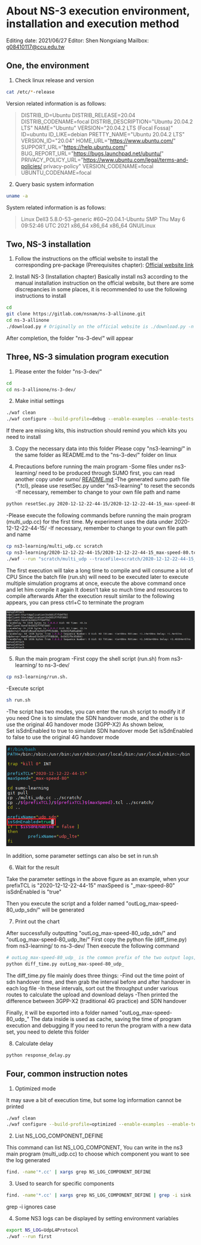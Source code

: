 # About NS-3 execution environment, installation and execution method

Editing date: 2021/06/27
Editor: Shen Nongxiang
Mailbox: g08410117@ccu.edu.tw

## One, the environment

1. Check linux release and version

``` bash
cat /etc/*-release
```

Version related information is as follows:
> DISTRIB_ID=Ubuntu
> DISTRIB_RELEASE=20.04
> DISTRIB_CODENAME=focal
> DISTRIB_DESCRIPTION="Ubuntu 20.04.2 LTS"
> NAME="Ubuntu"
> VERSION="20.04.2 LTS (Focal Fossa)"
> ID=ubuntu
> ID_LIKE=debian
> PRETTY_NAME="Ubuntu 20.04.2 LTS"
> VERSION_ID="20.04"
> HOME_URL="https://www.ubuntu.com/"
> SUPPORT_URL="https://help.ubuntu.com/"
> BUG_REPORT_URL="https://bugs.launchpad.net/ubuntu/"
> PRIVACY_POLICY_URL="https://www.ubuntu.com/legal/terms-and-policies/ privacy-policy"
> VERSION_CODENAME=focal
> UBUNTU_CODENAME=focal

2. Query basic system information

```bash
uname -a
```

System related information is as follows:
> Linux Dell3 5.8.0-53-generic #60~20.04.1-Ubuntu SMP Thu May 6 09:52:46 UTC 2021 x86_64 x86_64 x86_64 GNU/Linux

## Two, NS-3 installation

1. Follow the instructions on the official website to install the corresponding pre-package (Prerequisites chapter): [Official website link](https://www.nsnam.org/wiki/Installation#Installation)

2. Install NS-3 (Installation chapter)
Basically install ns3 according to the manual installation instruction on the official website, but there are some discrepancies in some places, it is recommended to use the following instructions to install

```bash
cd
git clone https://gitlab.com/nsnam/ns-3-allinone.git
cd ns-3-allinone
./download.py # Originally on the official website is ./download.py -n ns-3.30
```

After completion, the folder "ns-3-dev/" will appear

## Three, NS-3 simulation program execution

1. Please enter the folder "ns-3-dev/"

```bash
cd
cd ns-3-allinone/ns-3-dev/
```

2. Make initial settings

```bash
./waf clean
./waf configure --build-profile=debug --enable-examples --enable-tests
```

If there are missing kits, this instruction should remind you which kits you need to install

3. Copy the necessary data into this folder
Please copy "ns3-learning/" in the same folder as README.md to the "ns-3-dev/" folder on linux

4. Precautions before running the main program
-Some files under ns3-learning/ need to be produced through SUMO first, you can read another copy under sumo/ [README.md](../sumo/README.md)
-The generated sumo path file (\*.tcl), please use resetSec.py under "ns3-learning" to reset the seconds
-If necessary, remember to change to your own file path and name
```bash
python resetSec.py 2020-12-12-22-44-15/2020-12-12-22-44-15_max-speed-80.tcl
```
  
-Please execute the following commands before running the main program (multi_udp.cc) for the first time. My experiment uses the data under 2020-12-12-22-44-15/
-If necessary, remember to change to your own file path and name

```bash
cp ns3-learning/multi_udp.cc scratch
cp ns3-learning/2020-12-12-22-44-15/2020-12-12-22-44-15_max-speed-80.tcl scratch
./waf --run "scratch/multi_udp --traceFile=scratch/2020-12-12-22-44-15_max-speed-80.tcl --numberOfUes=5 --startUe=0 --endUe=4 - isSdnEnabled=true --isDownlink=true --isUplink=true --interAppInterval=1 --interPacketInterval=1000"
```

The first execution will take a long time to compile and will consume a lot of CPU
Since the batch file (run.sh) will need to be executed later to execute multiple simulation programs at once, execute the above command once and let him compile it again
It doesn’t take so much time and resources to compile afterwards
After the execution result similar to the following appears, you can press ctrl+C to terminate the program

![](image/intermediate_result.png)

5. Run the main program
-First copy the shell script (run.sh) from ns3-learning/ to ns-3-dev/

```bash
cp ns3-learning/run.sh.
```

-Execute script

```bash
sh run.sh
```

-The script has two modes, you can enter the run.sh script to modify it if you need
One is to simulate the SDN handover mode, and the other is to use the original 4G handover mode (3GPP-X2)
As shown below,  
Set isSdnEnabled to true to simulate SDN handover mode
Set isSdnEnabled to false to use the original 4G handover mode

![](image/sdn_mode.png)

In addition, some parameter settings can also be set in run.sh

6. Wait for the result

Take the parameter settings in the above figure as an example, when your
prefixTCL is "2020-12-12-22-44-15"
maxSpeed ​​is "_max-speed-80"
isSdnEnabled is "true"

Then you execute the script and a folder named "outLog_max-speed-80_udp_sdn/" will be generated

7. Print out the chart

After successfully outputting "outLog_max-speed-80_udp_sdn/" and "outLog_max-speed-80_udp_lte/"
First copy the python file (diff_time.py) from ns3-learning/ to ns-3-dev/
Then execute the following command

```bash
# outLog_max-speed-80_udp_ is the common prefix of the two output logs, change the file name as required
python diff_time.py outLog_max-speed-80_udp_
```

The diff_time.py file mainly does three things:
-Find out the time point of sdn handover time, and then grab the interval before and after handover in each log file
-In these intervals, sort out the throughput under various routes to calculate the upload and download delays
-Then printed the difference between 3GPP-X2 (traditional 4G practice) and SDN handover

Finally, it will be exported into a folder named "outLog_max-speed-80_udp_"
The data inside is used as cache, saving the time of program execution and debugging
If you need to rerun the program with a new data set, you need to delete this folder

8. Calculate delay

```bash
python response_delay.py
```

## Four, common instruction notes

1. Optimized mode

It may save a bit of execution time, but some log information cannot be printed

```bash
./waf clean
./waf configure --build-profile=optimized --enable-examples --enable-tests
```

2. List NS_LOG_COMPONENT_DEFINE

This command can list NS_LOG_COMPONENT,
You can write in the ns3 main program (multi_udp.cc) to choose which component you want to see the log generated

```bash
find. -name'*.cc' | xargs grep NS_LOG_COMPONENT_DEFINE
```

3. Used to search for specific components

```bash
find. -name'*.cc' | xargs grep NS_LOG_COMPONENT_DEFINE | grep -i sink
```

grep -i ignores case

4. Some NS3 logs can be displayed by setting environment variables

```bash
export NS_LOG=UdpL4Protocol
./waf --run first
```